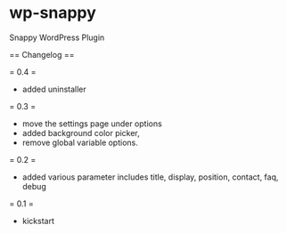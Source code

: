 wp-snappy
=========

Snappy WordPress Plugin

== Changelog ==

= 0.4 =
* added uninstaller

= 0.3 = 
* move the settings page under options
* added background color picker,
* remove global variable options.

= 0.2 =
* added various parameter includes title, display, position, contact, faq, debug

= 0.1 =
* kickstart
